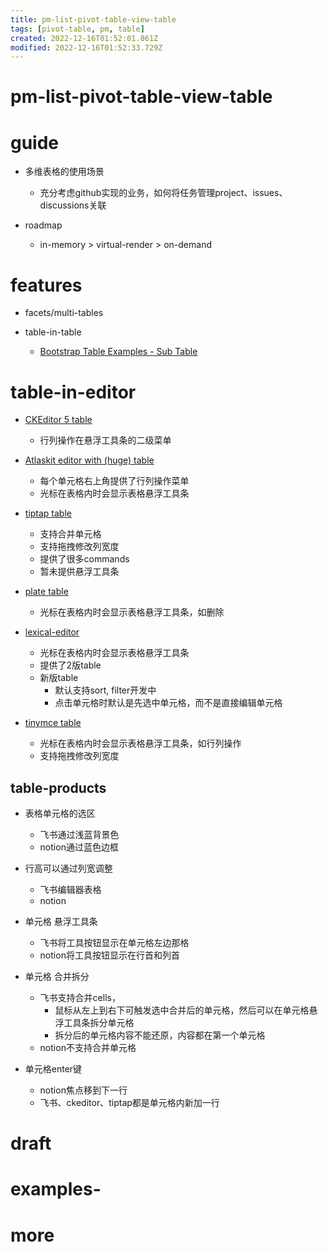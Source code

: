 ```yaml
---
title: pm-list-pivot-table-view-table
tags: [pivot-table, pm, table]
created: 2022-12-16T01:52:01.861Z
modified: 2022-12-16T01:52:33.729Z
---
```


# pm-list-pivot-table-view-table

# guide

- 多维表格的使用场景
  - 充分考虑github实现的业务，如何将任务管理project、issues、discussions关联

- roadmap
  - in-memory > virtual-render > on-demand
# features
- facets/multi-tables

- table-in-table
  - [Bootstrap Table Examples - Sub Table](https://examples.bootstrap-table.com/#welcomes/sub-table.html)
# table-in-editor
- [CKEditor 5 table](https://ckeditor.com/docs/ckeditor5/latest/features/table.html)
  - 行列操作在悬浮工具条的二级菜单

- [Atlaskit editor with (huge) table](https://atlaskit.atlassian.com/examples/editor/editor-core/kitchen-sink)
  - 每个单元格右上角提供了行列操作菜单
  - 光标在表格内时会显示表格悬浮工具条

- [tiptap table](https://tiptap.dev/examples/tables)
  - 支持合并单元格
  - 支持拖拽修改列宽度
  - 提供了很多commands
  - 暂未提供悬浮工具条

- [plate table](https://plate.udecode.io/docs/plugins/table)
  - 光标在表格内时会显示表格悬浮工具条，如删除

- [lexical-editor](https://playground.lexical.dev/)
  - 光标在表格内时会显示表格悬浮工具条
  - 提供了2版table
  - 新版table
    - 默认支持sort, filter开发中
    - 点击单元格时默认是先选中单元格，而不是直接编辑单元格

- [tinymce table](https://www.tiny.cloud/docs/tinymce/6/full-featured-premium-demo/)
  - 光标在表格内时会显示表格悬浮工具条，如行列操作
  - 支持拖拽修改列宽度

## table-products

- 表格单元格的选区
  - 飞书通过浅蓝背景色
  - notion通过蓝色边框

- 行高可以通过列宽调整
  - 飞书编辑器表格
  - notion

- 单元格 悬浮工具条
  - 飞书将工具按钮显示在单元格左边那格
  - notion将工具按钮显示在行首和列首

- 单元格 合并拆分
  - 飞书支持合并cells，
    - 鼠标从左上到右下可触发选中合并后的单元格，然后可以在单元格悬浮工具条拆分单元格
    - 拆分后的单元格内容不能还原，内容都在第一个单元格
  - notion不支持合并单元格

- 单元格enter键
  - notion焦点移到下一行
  - 飞书、ckeditor、tiptap都是单元格内新加一行
# draft

# examples-

# more
